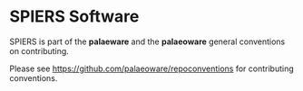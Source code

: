 # SPIERS Software

SPIERS is part of the **palaeware** and the **palaeoware** general conventions on contributing. 

Please see https://github.com/palaeoware/repoconventions for contributing conventions.
